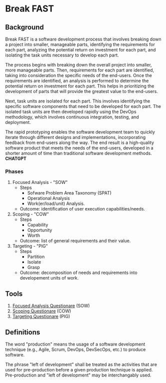 Break FAST
==========

Background
----------
Break FAST is a software development process that involves breaking down a project into smaller, manageable parts, identifying the requirements for each part, analyzing the potential return on investment for each part, and isolating the task units necessary to develop each part.

The process begins with breaking down the overall project into smaller, more manageable parts. Then, requirements for each part are identified, taking into consideration the specific needs of the end-users. Once the requirements are identified, an analysis is performed to determine the potential return on investment for each part. This helps in prioritizing the development of parts that will provide the greatest value to the end-users.

Next, task units are isolated for each part. This involves identifying the specific software components that need to be developed for each part. The isolated task units are then developed rapidly using the DevOps methodology, which involves continuous integration, testing, and deployment.

The rapid prototyping enables the software development team to quickly iterate through different designs and implementations, incorporating feedback from end-users along the way. The end result is a high-quality software product that meets the needs of the end-users, developed in a shorter amount of time than traditional software development methods.
**CHATGPT**

### Phases
1. Focused Analysis - "SOW"
   - Steps
     - Sofware Problem Area Taxonomy (SPAT)
     - Operational Analysis
     - Work(er/load/unit) Analysis.
   - Outcome: identification of user execution capabilities/needs.
2. Scoping - "COW"
   - Steps
     - Capability
     - Opportunity
     - Worth
   - Outcome: list of general requirements and their value.
3. Targeting - "PIG"
   - Steps
     - Partition
     - Isolate
     - Grasp
   - Outcome: decomposition of needs and requirements into developement units of work.

Tools
-----
1. [Focused Analysis Questionare](./Tools/Questionares/SOW/) (SOW)
2. [Scoping Questionare](./Tools/Questionares/COW/) (COW)
3. [Targeting Questionare](./Tools/Questionares/PIG/) (PIG)


Definitions
-----------
The word "production" means the usage of a software development technique (e.g., Agile, Scrum, DevOps, DevSecOps, etc.) to produce software.

The phrase "left of development" shall be treated as the activities that are used for pre-production before a given production technique is applied.
Pre-production and "left of development" may be interchangably used.
